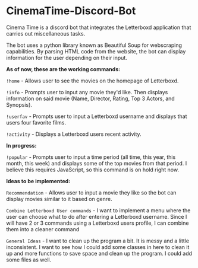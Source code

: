 # CinemaTime-Discord-Bot
Cinema Time is a discord bot that integrates the Letterboxd application that carries out miscellaneous tasks.

The bot uses a python library known as Beautiful Soup for webscraping capabilities. By parsing HTML code
from the website, the bot can display information for the user depending on their input.

**As of now, these are the working commands:**

  `!home` - Allows user to see the movies on the homepage of Letterboxd.

  `!info` - Prompts user to input any movie they'd like. Then displays information on said movie (Name, Director, Rating, Top 3 Actors, and Synopsis).

   `!userfav` - Prompts user to input a Letterboxd username and displays that users four favorite films. 

   `!activity` - Displays a Letterboxd users recent activity.


**In progress:**

  `!popular` - Prompts user to input a time period (all time, this year, this month, this week) and displays some of the top movies from that period.
               I believe this requires JavaScript, so this command is on hold right now. 

**Ideas to be implemented:**

  `Recommendation` - Allows user to input a movie they like so the bot can display movies similar to it based on genre.

  `Combine Letterboxd User commands` - I want to implement a menu where the user can choose what to do after entering a Letterboxd username. Since
  I will have 2 or 3 commands using a Letterboxd users profile, I can combine them into a cleaner command

  `General Ideas` - I want to clean up the program a bit. It is messy and a little inconsistent. I want to see how I could add some classes in here to clean it up
  and more functions to save space and clean up the program. I could add some files as well.
